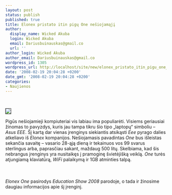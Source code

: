 ```yaml
---
layout: post
status: publish
published: true
title: Elonex pristato itin pigų One nešiojamąjį
author:
  display_name: Wicked Akuba
  login: Wicked Akuba
  email: Dariusbuinauskas@gmail.co
  url: ''
author_login: Wicked Akuba
author_email: Dariusbuinauskas@gmail.co
wordpress_id: 1305
wordpress_url: http://localhost/site/new/elonex_pristato_itin_pigu_one_nesiojamaji/
date: '2008-02-19 20:04:28 +0200'
date_gmt: '2008-02-19 20:04:28 +0200'
categories:
- Naujienos
---
```

<p> 
<div class="imgright"><img src="http://www.technews.lt/upl/Failai/Elonex_ONE_laptop_01.jpg" border="1"></div>
<p>Pigūs nešiojamieji kompiuteriai vis labiau ima populiarėti. Visiems geriausiai žinomas to pavyzdys, kuris jau tampa tikru šio tipo „laptopų“ simboliu – <i>Asus EEE</i>. Šį kartą dar vienas įrenginys siekiantis atsikąsti <i>Eee</i> pyrago dalies atkeliavo iš <i>Elonex</i> kompanijos. Nešiojamasis pavadintas <i>One</i> bus išleistas sekančia savaitę – vasario 28-ąją dieną ir tekainuos vos 99 svarus sterlingus arba, paprasčiau sakant, maždaug 500 litų. Skelbiama, kad šis nebrangus įrenginys yra nusitaikęs į pramoginę švietėjišką veiklą. <i>One</i> turės atjungiamą klaviatūrą, <i>WiFi</i> palaikymą ir 1GB atminties talpą.<br />
<br><br />
<br><i>Elonex One</i> pasirodys <i>Education Show 2008</i> parodoje, o tada ir žinosime daugiau informacijos apie šį įrenginį.<br />
<br></p>
